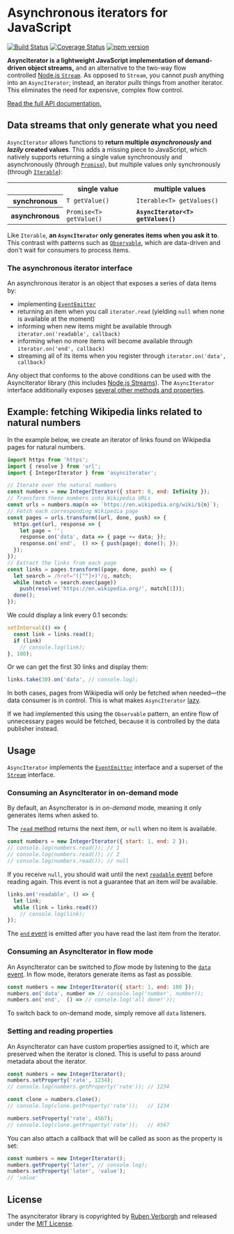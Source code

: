 # Asynchronous iterators for JavaScript
[![Build Status](https://github.com/RubenVerborgh/AsyncIterator/actions/workflows/ci.yml/badge.svg)](https://github.com/RubenVerborgh/AsyncIterator/actions)
[![Coverage Status](https://coveralls.io/repos/github/RubenVerborgh/AsyncIterator/badge.svg)](https://coveralls.io/github/RubenVerborgh/AsyncIterator)
[![npm version](https://badge.fury.io/js/asynciterator.svg)](https://www.npmjs.com/package/asynciterator)

**AsyncIterator is a lightweight JavaScript implementation of demand-driven object streams,**
and an alternative to the two-way flow controlled [Node.js `Stream`](https://nodejs.org/api/stream.html).
As opposed to `Stream`, you cannot _push_ anything into an `AsyncIterator`;
instead, an iterator _pulls_ things from another iterator.
This eliminates the need for expensive, complex flow control.

[Read the full API documentation.](http://rubenverborgh.github.io/AsyncIterator/docs/)

## Data streams that only generate what you need
`AsyncIterator` allows functions to
**return multiple _asynchronously_ and _lazily_ created values**.
This adds a missing piece to JavaScript,
which natively supports returning a single value synchronously
and asynchronously (through [`Promise`](https://developer.mozilla.org/en-US/docs/Web/JavaScript/Reference/Global_Objects/Promise)),
but multiple values only synchronously (through [`Iterable`](https://developer.mozilla.org/en-US/docs/Web/JavaScript/Reference/Iteration_protocols)):

<table>
  <tr>
    <td>&nbsp;</td>
    <th>single value</th>
    <th>multiple values</th>
  </tr>
  <tr>
    <th>synchronous</th>
    <td><code>T getValue()</code></td>
    <td><code>Iterable&lt;T&gt; getValues()</code></td>
  </tr>
  <tr>
    <th>asynchronous</th>
    <td><code>Promise&lt;T&gt; getValue()</code></td>
    <td><strong><code>AsyncIterator&lt;T&gt; getValues()</code></strong></td>
  </tr>
</table>

Like `Iterable`, **an `AsyncIterator` only generates items when you ask it to**.
This contrast with patterns such as [`Observable`](http://reactivex.io/intro.html),
which are data-driven and don't wait for consumers to process items.

### The asynchronous iterator interface
An asynchronous iterator is an object that exposes a series of data items by:
- implementing [`EventEmitter`](https://nodejs.org/api/events.html#events_class_eventemitter)
- returning an item when you call `iterator.read` (yielding `null` when none is available at the moment)
- informing when new items might be available through `iterator.on('readable', callback)`
- informing when no more items will become available through `iterator.on('end', callback)`
- streaming all of its items when you register through `iterator.on('data', callback)`

Any object that conforms to the above conditions can be used with the AsyncIterator library
(this includes [Node.js Streams](https://nodejs.org/api/stream.html)).
The `AsyncIterator` interface additionally exposes
[several other methods and properties](http://rubenverborgh.github.io/AsyncIterator/docs/AsyncIterator.html).

## Example: fetching Wikipedia links related to natural numbers
In the example below, we create an iterator of links found on Wikipedia pages for natural numbers.
```JavaScript
import https from 'https';
import { resolve } from 'url';
import { IntegerIterator } from 'asynciterator';

// Iterate over the natural numbers
const numbers = new IntegerIterator({ start: 0, end: Infinity });
// Transform these numbers into Wikipedia URLs
const urls = numbers.map(n => `https://en.wikipedia.org/wiki/${n}`);
// Fetch each corresponding Wikipedia page
const pages = urls.transform((url, done, push) => {
  https.get(url, response => {
    let page = '';
    response.on('data', data => { page += data; });
    response.on('end',  () => { push(page); done(); });
  });
});
// Extract the links from each page
const links = pages.transform((page, done, push) => {
  let search = /href="([^"]+)"/g, match;
  while (match = search.exec(page))
    push(resolve('https://en.wikipedia.org/', match[1]));
  done();
});
```

We could display a link every 0.1 seconds:
```JavaScript
setInterval(() => {
  const link = links.read();
  if (link)
    // console.log(link);
}, 100);
```

Or we can get the first 30 links and display them:
```JavaScript
links.take(30).on('data', // console.log);
```

In both cases, pages from Wikipedia will only be fetched when needed—the data consumer is in control.
This is what makes `AsyncIterator` [lazy](https://en.wikipedia.org/wiki/Lazy_evaluation).

If we had implemented this using the `Observable` pattern,
an entire flow of unnecessary pages would be fetched,
because it is controlled by the data publisher instead.

## Usage
`AsyncIterator` implements the [`EventEmitter`](https://nodejs.org/api/events.html#events_class_eventemitter) interface
and a superset of the [`Stream`](https://nodejs.org/api/stream.html) interface.

### Consuming an AsyncIterator in on-demand mode
By default, an AsyncIterator is in _on-demand_ mode,
meaning it only generates items when asked to.

The [`read` method](http://rubenverborgh.github.io/AsyncIterator/docs/AsyncIterator.html#read) returns the next item,
or `null` when no item is available.

```JavaScript
const numbers = new IntegerIterator({ start: 1, end: 2 });
// console.log(numbers.read()); // 1
// console.log(numbers.read()); // 2
// console.log(numbers.read()); // null
```

If you receive `null`,
you should wait until the next [`readable` event](http://rubenverborgh.github.io/AsyncIterator/docs/AsyncIterator.html#.event:readable) before reading again.
This event is not a guarantee that an item _will_ be available.

```JavaScript
links.on('readable', () => {
  let link;
  while (link = links.read())
    // console.log(link);
});
```

The [`end` event](http://rubenverborgh.github.io/AsyncIterator/docs/AsyncIterator.html#.event:end) is emitted after you have read the last item from the iterator.

### Consuming an AsyncIterator in flow mode
An AsyncIterator can be switched to _flow_ mode by listening to the [`data` event](http://rubenverborgh.github.io/AsyncIterator/docs/AsyncIterator.html#.event:data).
In flow mode, iterators generate items as fast as possible.

```JavaScript
const numbers = new IntegerIterator({ start: 1, end: 100 });
numbers.on('data', number => // console.log('number', number));
numbers.on('end',  () => // console.log('all done!'));
```

To switch back to on-demand mode, simply remove all `data` listeners.

### Setting and reading properties
An AsyncIterator can have custom properties assigned to it,
which are preserved when the iterator is cloned.
This is useful to pass around metadata about the iterator.

```JavaScript
const numbers = new IntegerIterator();
numbers.setProperty('rate', 1234);
// console.log(numbers.getProperty('rate')); // 1234

const clone = numbers.clone();
// console.log(clone.getProperty('rate'));   // 1234

numbers.setProperty('rate', 4567);
// console.log(clone.getProperty('rate'));   // 4567
```

You can also attach a callback
that will be called as soon as the property is set:

```JavaScript
const numbers = new IntegerIterator();
numbers.getProperty('later', // console.log);
numbers.setProperty('later', 'value');
// 'value'
```

## License
The asynciterator library is copyrighted by [Ruben Verborgh](http://ruben.verborgh.org/)
and released under the [MIT License](http://opensource.org/licenses/MIT).
